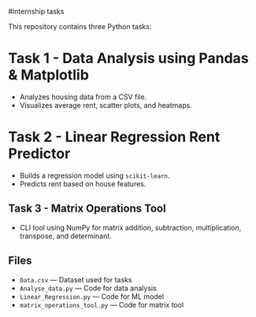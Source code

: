 #internship tasks

This repository contains three Python tasks:

#  Task 1 - Data Analysis using Pandas & Matplotlib
- Analyzes housing data from a CSV file.
- Visualizes average rent, scatter plots, and heatmaps.

# Task 2 - Linear Regression Rent Predictor
- Builds a regression model using `scikit-learn`.
- Predicts rent based on house features.

##  Task 3 - Matrix Operations Tool
- CLI tool using NumPy for matrix addition, subtraction, multiplication, transpose, and determinant.

##  Files
- `Data.csv` — Dataset used for tasks
- `Analyse_data.py` — Code for data analysis
- `Linear_Regression.py` — Code for ML model
- `matrix_operations_tool.py` — Code for matrix tool
